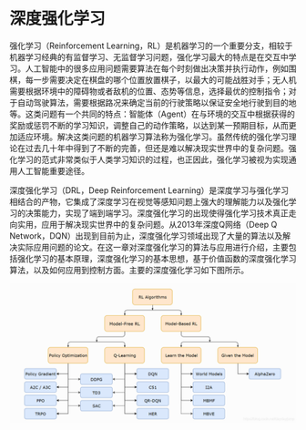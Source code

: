 # 深度强化学习


强化学习（Reinforcement Learning，RL）是机器学习的一个重要分支，相较于机器学习经典的有监督学习、无监督学习问题，强化学习最大的特点是在交互中学习。人工智能中的很多应用问题需要算法在每个时刻做出决策并执行动作，例如围棋，每一步需要决定在棋盘的哪个位置放置棋子，以最大的可能战胜对手；无人机需要根据环境中的障碍物或者敌机的位置、态势等信息，选择最优的控制指令；对于自动驾驶算法，需要根据路况来确定当前的行驶策略以保证安全地行驶到目的地等。这类问题有一个共同的特点：智能体（Agent）在与环境的交互中根据获得的奖励或惩罚不断的学习知识，调整自己的动作策略，以达到某一预期目标，从而更加适应环境。解决这类问题的机器学习算法称为强化学习。虽然传统的强化学习理论在过去几十年中得到了不断的完善，但还是难以解决现实世界中的复杂问题。强化学习的范式非常类似于人类学习知识的过程，也正因此，强化学习被视为实现通用人工智能重要途径。

深度强化学习（DRL，Deep Reinforcement Learning）是深度学习与强化学习相结合的产物，它集成了深度学习在视觉等感知问题上强大的理解能力以及强化学习的决策能力，实现了端到端学习。深度强化学习的出现使得强化学习技术真正走向实用，应用于解决现实世界中的复杂问题。从2013年深度Q网络（Deep Q Network，DQN）出现到目前为止，深度强化学习领域出现了大量的算法以及解决实际应用问题的论文。在这一章对深度强化学习的算法与应用进行介绍，主要包括强化学习的基本原理，深度强化学习的基本思想，基于价值函数的深度强化学习算法，以及如何应用到控制方面。主要的深度强化学习如下图所示。

![drl_methods](images/deep-reinforcement-learning_methods.png)